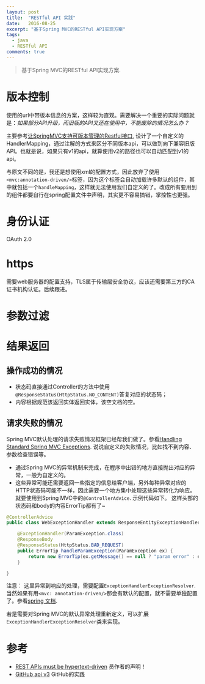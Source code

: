 ```yaml
---
layout: post
title:  "RESTful API 实践"
date:   2016-08-25
excerpt: "基于Spring MVC的RESTful API实现方案"
tags: 
  - java
  - RESTful API
comments: true
---
```


> 基于Spring MVC的RESTful API实现方案.

# 版本控制

使用的url中带版本信息的方案，这样较为直观。需要解决一个重要的实际问题就是：*如果部分API升级，而旧版的API又还在使用中，不能废除的情况怎么办？* 

主要参考[让SpringMVC支持可版本管理的Restful接口], 设计了一个自定义的HandlerMapping，通过注解的方式来区分不同版本api，可以做到向下兼容旧版API。也就是说，如果只有v1的api，就算使用v2的路径也可以自动匹配到v1的api。

与原文不同的是，我还是想使用xml的配置方式，因此放弃了使用`<mvc:annotation-driven/>`标签，因为这个标签会自动加载许多默认的组件，其中就包括一个`handleMapping`，这样就无法使用我们自定义的了。改成所有要用到的组件都要自行在spring配置文件中声明，其实更不容易搞错，掌控性也更强。

# 身份认证

OAuth 2.0

# https

需要web服务器的配置支持，TLS属于传输层安全协议，应该还需要第三方的CA证书机构认证。后续跟进。

# 参数过滤

# 结果返回

## 操作成功的情况

- 状态码直接通过Controller的方法中使用`@ResponseStatus(HttpStatus.NO_CONTENT)`答复对应的状态码；
- 内容根据规范该返回实体返回实体，该空文档的空。

## 请求失败的情况

Spring MVC默认处理的请求失败情况框架已经帮我们做了。参看[Handling Standard Spring MVC Exceptions]. 说说自定义的失败情况，比如找不到内容、参数检查错误等。

- 通过Spring MVC的异常机制来完成，在程序中出错的地方直接抛出对应的异常，一般为自定义的。
- 这些异常可能还需要返回一些指定的信息给客户端，另外每种异常对应的HTTP状态码可能不一样，因此需要一个地方集中处理这些异常转化为响应。就要使用到Spring MVC中的`@ControllerAdvice`. 示例代码如下。 这样头部的状态码和body的内容ErrorTip都有了~

``` java
@ControllerAdvice
public class WebExceptionHandler extends ResponseEntityExceptionHandler{

    @ExceptionHandler(ParamException.class)
    @ResponseBody
    @ResponseStatus(HttpStatus.BAD_REQUEST)
    public ErrorTip handleParamException(ParamException ex) {
        return new ErrorTip(ex.getMessage() == null ? "param error" : ex.getMessage());
    }

}
```

注意： 这里异常到响应的处理，需要配置`ExceptionHandlerExceptionResolver`. 当然如果有用`<mvc: annotation-driven/>`那会有默认的配置，就不需要单独配置了。参看[spring 文档].

若是需要对Spring MVC的默认异常处理重新定义，可以扩展`ExceptionHandlerExceptionResolver`类来实现。

# 参考

- [REST APIs must be hypertext-driven] 员作者的声明！
- [GitHub api v3] GitHub的实践

[wikipedia SSL/TLS介绍]: https://zh.wikipedia.org/wiki/%E5%82%B3%E8%BC%B8%E5%B1%A4%E5%AE%89%E5%85%A8%E5%8D%94%E8%AD%B0
[SSL/TLS协议运行机制的概述]: http://www.ruanyifeng.com/blog/2014/02/ssl_tls.html
[https 从原理到实践]: https://github.com/wxyyxc1992/infrastructure-handbook/blob/master/Network/Protocol/HTTP/HTTPS/HTTPS.md
[我所认为的RESTful API最佳实践]: http://www.scienjus.com/my-restful-api-best-practices/
[REST APIs must be hypertext-driven]: http://roy.gbiv.com/untangled/2008/rest-apis-must-be-hypertext-driven
[GitHub api v3]: https://developer.github.com/v3/
[Handling Standard Spring MVC Exceptions]: http://docs.spring.io/spring/docs/current/spring-framework-reference/htmlsingle/#mvc-ann-rest-spring-mvc-exceptions
[spring 文档]: http://docs.spring.io/spring/docs/current/spring-framework-reference/htmlsingle/#mvc-config-enable
[让SpringMVC支持可版本管理的Restful接口]: http://www.cnblogs.com/jcli/p/springmvc_restful_version.html